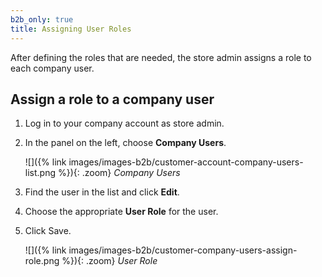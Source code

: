 ```yaml
---
b2b_only: true
title: Assigning User Roles
---
```


After defining the roles that are needed, the store admin assigns a role to each company user.

## Assign a role to a company user

1. Log in to your company account as store admin.

1. In the panel on the left, choose **Company Users**.

    ![]({% link images/images-b2b/customer-account-company-users-list.png %}){: .zoom}
    _Company Users_

1. Find the user in the list and click **Edit**.

1. Choose the appropriate **User Role** for the user.

1. Click <span class="btn">Save</span>.

    ![]({% link images/images-b2b/customer-company-users-assign-role.png %}){: .zoom}
    _User Role_
